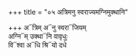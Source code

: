 +++
title = "०५ अत्रिमनु स्वराज्यमग्निमुक्थानि"

+++
अ᳓त्रिम् अ᳓नु स्वरा᳓जियम्  
अग्नि᳓म् उक्था᳓नि वावृधुः  
वि᳓श्वा अ᳓धि श्रि᳓यो दधे